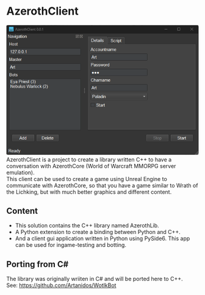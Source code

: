 # AzerothClient
![](https://raw.githubusercontent.com/CrowdWare/AzerothClient/master/gui.png)   
AzerothClient is a project to create a library written C++ to have a conversation with AzerothCore (World of Warcraft MMORPG server emulation).  
This client can be used to create a game using Unreal Engine to communicate with AzerothCore, so that you have a game similar to Wrath of the Lichking, but with much better graphics and different content.

## Content
- This solution contains the C++ library named AzerothLib.  
- A Python extension to create a binding between Python and C++.
- And a client gui application written in Python using PySide6. This app can be used for ingame-testing and botting.

## Porting from C#
The library was originally wriiten in C# and will be ported here to C++.  
See: https://github.com/Artanidos/WotlkBot
